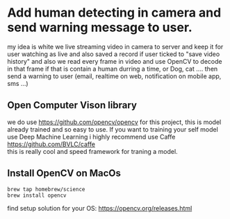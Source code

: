 
# Add human detecting in camera and send warning message to user. 

my idea is white we live streaming video in camera to server and keep it for user watching as live and also saved a record if user ticked to "save video history" 
and also we read every frame in video and use OpenCV to decode in that frame if that is contain a human durring a time, or Dog, cat .... then send a warning to user (email, realtime on web, notification on mobile app, sms ...)

## Open Computer Vison library 
we do use https://github.com/opencv/opencv for this project, this is model already trained and so easy to use.
If you want to training your self model use Deep Machine Learning i highly recommend use Caffe https://github.com/BVLC/caffe  
this is really cool and speed framework for traning a model.

## Install OpenCV on MacOs

```
brew tap homebrew/science
brew install opencv
```
find setup solution for your OS: https://opencv.org/releases.html

